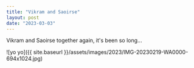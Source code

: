 ```yaml
---
title: "Vikram and Saoirse"
layout: post
date: "2023-03-03"
---
```


Vikram and Saoirse together again, it's been so long...

![yo yo]({{ site.baseurl }}/assets/images/2023/IMG-20230219-WA0000-694x1024.jpg)
